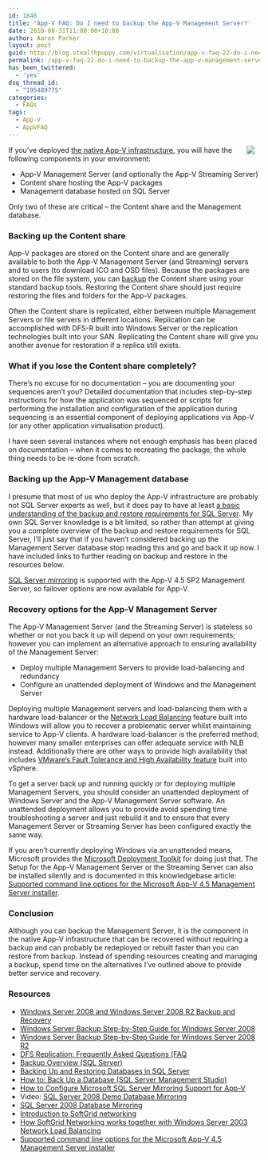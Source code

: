 ```yaml
---
id: 1846
title: 'App-V FAQ: Do I need to backup the App-V Management Server?'
date: 2010-08-31T11:00:00+10:00
author: Aaron Parker
layout: post
guid: http://blog.stealthpuppy.com/virtualisation/app-v-faq-22-do-i-need-to-backup-the-app-v-management-server
permalink: /app-v-faq-22-do-i-need-to-backup-the-app-v-management-server/
has_been_twittered:
  - 'yes'
dsq_thread_id:
  - "195489775"
categories:
  - FAQs
tags:
  - App-V
  - AppVFAQ
---
```

<img style="margin: 0px 10px 5px 0px; display: inline" align="right" src="https://stealthpuppy.com/media/2010/06/AppVFAQLogo.png" />If you’ve deployed [the native App-V infrastructure](http://technet.microsoft.com/en-gb/library/cc843686.aspx), you will have the following components in your environment:

  * App-V Management Server (and optionally the App-V Streaming Server) 
  * Content share hosting the App-V packages 
  * Management database hosted on SQL Server 

Only two of these are critical – the Content share and the Management database.

### Backing up the Content share

App-V packages are stored on the Content share and are generally available to both the App-V Management Server (and Streaming) servers and to users (to download ICO and OSD files). Because the packages are stored on the file system, you can [backup](http://technet.microsoft.com/en-us/library/dd979562(WS.10).aspx) the Content share using your standard backup tools. Restoring the Content share should just require restoring the files and folders for the App-V packages.

Often the Content share is replicated, either between multiple Management Servers or file servers in different locations. Replication can be accomplished with DFS-R built into Windows Server or the replication technologies built into your SAN. Replicating the Content share will give you another avenue for restoration if a replica still exists.

### What if you lose the Content share completely?

There’s no excuse for no documentation – you are documenting your sequences aren’t you? Detailed documentation that includes step-by-step instructions for how the application was sequenced or scripts for performing the installation and configuration of the application during sequencing is an essential component of deploying applications via App-V (or any other application virtualisation product).

I have seen several instances where not enough emphasis has been placed on documentation – when it comes to recreating the package, the whole thing needs to be re-done from scratch.

### Backing up the App-V Management database

I presume that most of us who deploy the App-V infrastructure are probably not SQL Server experts as well, but it does pay to have at least [a basic understanding of the backup and restore requirements for SQL Server](http://technet.microsoft.com/en-us/library/ms175477.aspx). My own SQL Server knowledge is a bit limited, so rather than attempt at giving you a complete overview of the backup and restore requirements for SQL Server, I’ll just say that if you haven’t considered backing up the Management Server database stop reading this and go and back it up now. I have included links to further reading on backup and restore in the resources below.

[SQL Server mirroring](http://msdn.microsoft.com/en-us/library/ms189852.aspx) is supported with the App-V 4.5 SP2 Management Server, so failover options are now available for App-V.

### Recovery options for the App-V Management Server

The App-V Management Server (and the Streaming Server) is stateless so whether or not you back it up will depend on your own requirements; however you can implement an alternative approach to ensuring availability of the Management Server:

  * Deploy multiple Management Servers to provide load-balancing and redundancy
  * Configure an unattended deployment of Windows and the Management Server

Deploying multiple Management servers and load-balancing them with a hardware load-balancer or the [Network Load Balancing](http://technet.microsoft.com/en-us/library/cc771700(WS.10).aspx) feature built into Windows will allow you to recover a problematic server whilst maintaining service to App-V clients. A hardware load-balancer is the preferred method; however many smaller enterprises can offer adequate service with NLB instead. Additionally there are other ways to provide high availability that includes [VMware’s Fault Tolerance and High Availability feature](http://www.vmware.com/products/fault-tolerance/) built into vSphere.

To get a server back up and running quickly or for deploying multiple Management Servers, you should consider an unattended deployment of Windows Server and the App-V Management Server software. An unattended deployment allows you to provide avoid spending time troubleshooting a server and just rebuild it and to ensure that every Management Server or Streaming Server has been configured exactly the same way.

If you aren’t currently deploying Windows via an unattended means, Microsoft provides the [Microsoft Deployment Toolkit](http://technet.microsoft.com/en-us/solutionaccelerators/dd407791.aspx) for doing just that. The Setup for the App-V Management Server or the Streaming Server can also be installed silently and is documented in this knowledgebase article: [Supported command line options for the Microsoft App-V 4.5 Management Server installer](http://support.microsoft.com/kb/2384955).

### Conclusion

Although you can backup the Management Server, it is the component in the native App-V infrastructure that can be recovered without requiring a backup and can probably be redeployed or rebuilt faster than you can restore from backup. Instead of spending resources creating and managing a backup, spend time on the alternatives I’ve outlined above to provide better service and recovery. 

### Resources

  * [Windows Server 2008 and Windows Server 2008 R2 Backup and Recovery](http://technet.microsoft.com/en-us/library/cc754097(WS.10).aspx)
  * [Windows Server Backup Step-by-Step Guide for Windows Server 2008](http://technet.microsoft.com/en-us/library/cc770266(WS.10).aspx)
  * [Windows Server Backup Step-by-Step Guide for Windows Server 2008 R2](http://technet.microsoft.com/en-us/library/ee849849(WS.10).aspx)
  * [DFS Replication: Frequently Asked Questions (FAQ](http://technet.microsoft.com/en-us/library/cc773238(WS.10).aspx)
  * [Backup Overview (SQL Server)](http://technet.microsoft.com/en-us/library/ms175477.aspx)
  * [Backing Up and Restoring Databases in SQL Server](http://technet.microsoft.com/en-us/library/ms187048.aspx)
  * [How to: Back Up a Database (SQL Server Management Studio)](http://msdn.microsoft.com/en-us/library/ms187510.aspx)
  * [How to Configure Microsoft SQL Server Mirroring Support for App-V](http://technet.microsoft.com/en-gb/library/ff660790.aspx)
  * Video: [SQL Server 2008 Demo Database Mirroring](http://www.youtube.com/watch?v=YOLqyPa3LOw)
  * [SQL Server 2008 Database Mirroring](http://blogs.technet.com/b/josebda/archive/2009/04/02/sql-server-2008-database-mirroring.aspx)
  * [Introduction to SoftGrid networking](http://support.microsoft.com/kb/932017/)
  * [How SoftGrid Networking works together with Windows Server 2003 Network Load Balancing](http://support.microsoft.com/kb/932018/)
  * [Supported command line options for the Microsoft App-V 4.5 Management Server installer](http://support.microsoft.com/kb/2384955)